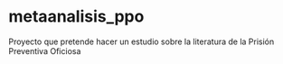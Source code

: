 # metaanalisis_ppo
Proyecto que pretende hacer un estudio sobre la literatura de la Prisión Preventiva Oficiosa
